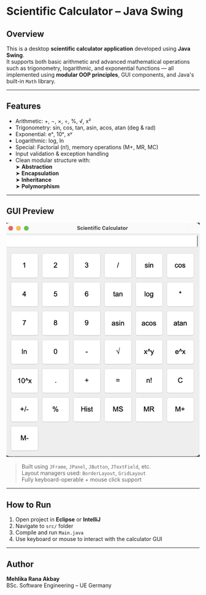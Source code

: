 # Scientific Calculator – Java Swing

## Overview

This is a desktop **scientific calculator application** developed using **Java Swing**.  
It supports both basic arithmetic and advanced mathematical operations such as trigonometry, logarithmic, and exponential functions — all implemented using **modular OOP principles**, GUI components, and Java's built-in `Math` library.

---

## Features

- Arithmetic: +, −, ×, ÷, %, √, x²
- Trigonometry: sin, cos, tan, asin, acos, atan (deg & rad)
- Exponential: eˣ, 10ˣ, xʸ
- Logarithmic: log, ln
- Special: Factorial (n!), memory operations (M+, MR, MC)
- Input validation & exception handling
- Clean modular structure with:  
  ➤ **Abstraction**  
  ➤ **Encapsulation**  
  ➤ **Inheritance**  
  ➤ **Polymorphism**

---

## GUI Preview
![Scientific Calculator GUI](./assets/calculator_gui.png)

> Built using `JFrame`, `JPanel`, `JButton`, `JTextField`, etc.  
> Layout managers used: `BorderLayout`, `GridLayout`  
> Fully keyboard-operable + mouse click support


---

## How to Run

1. Open project in **Eclipse** or **IntelliJ**
2. Navigate to `src/` folder
3. Compile and run `Main.java`
4. Use keyboard or mouse to interact with the calculator GUI

---

## Author

**Mehlika Rana Akbay**  
BSc. Software Engineering – UE Germany  
